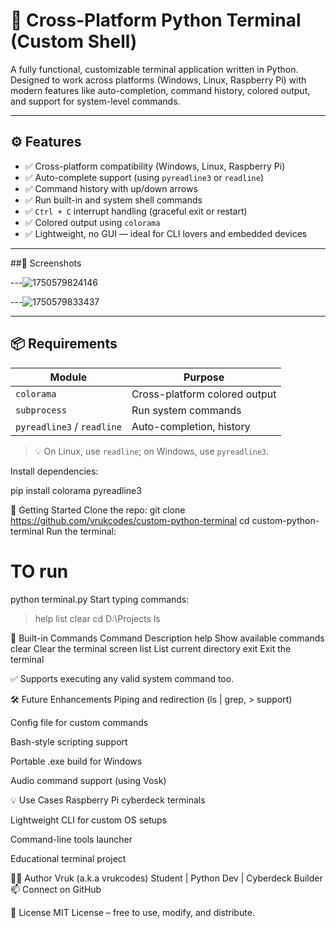 # 🔧 Cross-Platform Python Terminal (Custom Shell)

A fully functional, customizable terminal application written in Python. Designed to work across platforms (Windows, Linux, Raspberry Pi) with modern features like auto-completion, command history, colored output, and support for system-level commands.

---

## ⚙️ Features

- ✅ Cross-platform compatibility (Windows, Linux, Raspberry Pi)
- ✅ Auto-complete support (using `pyreadline3` or `readline`)
- ✅ Command history with up/down arrows
- ✅ Run built-in and system shell commands
- ✅ `Ctrl + C` interrupt handling (graceful exit or restart)
- ✅ Colored output using `colorama`
- ✅ Lightweight, no GUI — ideal for CLI lovers and embedded devices

---

##📸 Screenshots

---![1750579824146](https://github.com/user-attachments/assets/2e5abba0-cd4b-4d57-836e-3e832393d3b8)

---![1750579833437](https://github.com/user-attachments/assets/0da78ba2-ca0b-4e47-9b7d-44220fc46f71)

---
## 📦 Requirements

| Module      | Purpose                        |
|-------------|--------------------------------|
| `colorama`  | Cross-platform colored output  |
| `subprocess`| Run system commands            |
| `pyreadline3` / `readline` | Auto-completion, history |

> 💡 On Linux, use `readline`; on Windows, use `pyreadline3`.

Install dependencies:

pip install colorama pyreadline3

🚀 Getting Started
Clone the repo:
git clone https://github.com/vrukcodes/custom-python-terminal
cd custom-python-terminal
Run the terminal:

# TO run
python terminal.py
Start typing commands:
> help
> list
> clear
> cd D:\Projects
> ls

🧠 Built-in Commands
Command	Description
help	Show available commands
clear	Clear the terminal screen
list	List current directory
exit	Exit the terminal

✅ Supports executing any valid system command too.

🛠 Future Enhancements
 Piping and redirection (ls | grep, > support)

 Config file for custom commands

 Bash-style scripting support

 Portable .exe build for Windows

 Audio command support (using Vosk)

💡 Use Cases
Raspberry Pi cyberdeck terminals

Lightweight CLI for custom OS setups

Command-line tools launcher

Educational terminal project

👨‍💻 Author
Vruk (a.k.a vrukcodes)
Student | Python Dev | Cyberdeck Builder
📫 Connect on GitHub

📄 License
MIT License – free to use, modify, and distribute.


